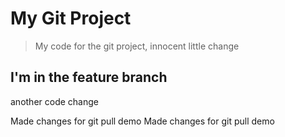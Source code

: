 # My Git Project


> My code for the git project, innocent little change



## I'm in the feature branch

another code change

Made changes for git pull demo
Made changes for git pull demo
